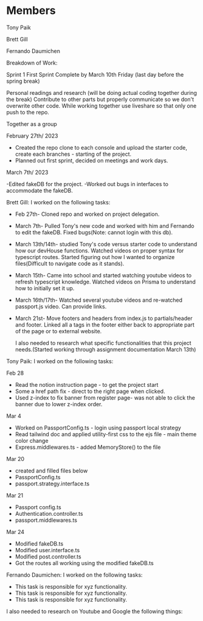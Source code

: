 # Members

Tony Paik

Brett Gill

Fernando Daumichen

Breakdown of Work:

Sprint 1 First Sprint Complete by March 10th Friday (last day before the spring break)

Personal readings and research (will be doing actual coding together during the break)
Contribute to other parts but properly communicate so we don't overwrite other code. While working together use liveshare so that only one push to the repo.

Together as a group

February 27th/ 2023

- Created the repo clone to each console and upload the starter code, create each branches - starting of the project.
- Planned out first sprint, decided on meetings and work days.

March 7th/ 2023

-Edited fakeDB for the project.
-Worked out bugs in interfaces to accommodate the fakeDB.

Brett Gill: I worked on the following tasks:

- Feb 27th- Cloned repo and worked on project delegation.
- March 7th- Pulled Tony's new code and worked with him and Fernando to edit the fakeDB. Fixed bugs(Note: cannot login with this db).
- March 13th/14th- studied Tony's code versus starter code to understand how our devHouse functions. Watched videos on proper syntax for typescript routes. Started figuring out how I wanted to organize files(Difficult to navigate code as it stands).
- March 15th- Came into school and started watching youtube videos to refresh typescript knowledge. Watched videos on Prisma to understand how to initially set it up.
- March 16th/17th- Watched several youtube videos and re-watched passport.js video. Can provide links.
- March 21st- Move footers and headers from index.js to partials/header and footer. Linked all a tags in the footer either back to appropriate part of the page or to external website.

  I also needed to research what specific functionalities that this project needs.(Started working through assignment documentation March 13th)

Tony Paik: I worked on the following tasks:

Feb 28

- Read the notion instruction page - to get the project start
- Some a href path fix - direct to the right page when clicked.
- Used z-index to fix banner from register page- was not able to click the banner due to lower z-index order.

Mar 4

- Worked on PassportConfig.ts - login using passport local strategy
- Read tailwind doc and applied utility-first css to the ejs file - main theme color change
- Express.middlewares.ts - added MemoryStore() to the file

Mar 20

- created and filled files below
- PassportConfig.ts
- passport.strategy.interface.ts

Mar 21

- Passport config.ts
- Authentication.controller.ts
- passport.middlewares.ts

Mar 24

- Modified fakeDB.ts
- Modified user.interface.ts
- Modified post.controller.ts
- Got the routes all working using the modified fakeDB.ts

Fernando Daumichen: I worked on the following tasks:

- This task is responsible for xyz functionality.
- This task is responsible for xyz functionality.
- This task is responsible for xyz functionality.

I also needed to research on Youtube and Google the following things:
